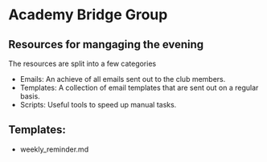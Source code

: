 # Academy Bridge Group

## Resources for mangaging the evening

The resources are split into a few categories

- Emails: An achieve of all emails sent out to the club members.
- Templates: A collection of email templates that are sent out on a regular basis.
- Scripts: Useful tools to speed up manual tasks.

## Templates:

- weekly_reminder.md
